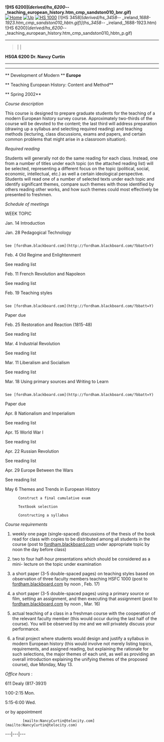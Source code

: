 **![HS 6200](_derived/hs_6200_--
_teaching_european_history.htm_cmp_sandston010_bnr.gif)**  
[![Home](_derived/home_cmp_sandston010_hbtn.gif)](index.htm)
[![Up](_derived/up_cmp_sandston010_hbtn.gif)](favorite.htm) [![HS
1000](_derived/hsrf_1000.htm_cmp_sandston010_hbtn.gif)](hsrf_1000.htm) [![HS
3458](_derived/hs_3458_--
_ireland,_1688-1923.htm_cmp_sandston010_hbtn.gif)](hs_3458_--
_ireland,_1688-1923.htm) ![HS 6200](_derived/hs_6200_--
_teaching_european_history.htm_cmp_sandston010_hbtn_p.gif)

  
  
---  
  
> | |

**HSGA 6200
Dr. Nancy Curtin**

** **

** **

**                                                    Development of Modern **
**Europe**

**                                     Teaching European History:  Content and
Method**

**                                                                     Spring
2002**





_Course description_



This course is designed to prepare graduate students for the teaching of a
modern European history survey course.  Approximately two-thirds of the course
will be devoted to the content; the last third will address preparation
(drawing up a syllabus and selecting required reading) and teaching methods
(lecturing, class discussions, exams and papers, and certain common problems
that might arise in a classroom situation).



_Required reading_



Students will generally not do the same reading for each class.  Instead, one
from  a number of titles under each topic (on the attached reading list) will
be selected, representing a different focus on the topic (political, social,
economic, intellectual, etc.) as well a certain ideological perspective.
Students will read one of  a number of selected texts under each topic and
identify significant themes, compare such themes with those identified by
others reading other works, and how such themes could most effectively be
presented to freshmen.



_Schedule of meetings_



WEEK                                                 TOPIC



Jan. 14                                     Introduction



Jan. 28                                     Pedagogical Technology

                                                                        See [fordham.blackboard.com](http://fordham.blackboard.com/?bbatt=Y)

                                                 

Feb. 4                                      Old Regime and Enlightenment

See reading list



Feb. 11                                    French Revolution and Napoleon

See reading list



Feb. 19                                    Teaching styles

                                                                        See [fordham.blackboard.com](http://fordham.blackboard.com/?bbatt=Y)

Paper due

  





Feb. 25                                    Restoration and Reaction (1815-48)

See reading list



Mar. 4                                     Industrial Revolution

See reading list



Mar. 11                                   Liberalism and Socialism

See reading list



Mar. 18                                   Using primary sources and Writing to
Learn

                                                                        See [fordham.blackboard.com](http://fordham.blackboard.com/?bbatt=Y)

Paper due



Apr. 8                                      Nationalism and Imperialism

See reading list



Apr. 15                                    World War I

See reading list



Apr. 22                                    Russian Revolution

See reading list



Apr. 29                                    Europe Between the Wars

See reading list



May 6                                      Themes and Trends in European
History

          Construct a final cumulative exam        

          Textbook selection

          Constructing a syllabus



  _Course requirements_  

1) weekly one page (single-spaced) discussions of the thesis of the book read
for class with copies to be distributed among all students in the course (post
to [fordham.blackboard.com](http://fordham.blackboard.com/?bbatt=Y) under
appropriate topic by noon the day before class)

2)  two to four half-hour presentations which should be considered as a mini-
lecture on the topic under examination

3) a short paper (3-5 double-spaced pages) on teaching styles based on
observation of three faculty members teaching HSFC 1000 (post to
[fordham.blackboard.com](http://fordham.blackboard.com/?bbatt=Y) by  noon ,
Feb. 17)

4) a short paper (3-5 double-spaced pages) using a primary source or film,
setting an assignment, and then executing that assignment (post to
[fordham.blackboard.com](http://fordham.blackboard.com/?bbatt=Y) by  noon ,
Mar. 16)

5) actual teaching of a class in a freshman course with the cooperation of the
relevant faculty member (this would occur during the last half of the course).
You will be observed by me and we will privately discuss your performance.

6) a final project where students would design and justify a syllabus in
modern European history (this would involve not merely listing topics,
requirements, and assigned reading, but explaining the rationale for such
selections, the major themes of each unit, as well as providing an overall
introduction explaining the unifying themes of the proposed course), due
Monday, May 13.



_Office hours_ :  

611 Dealy (817-3931)

1:00-2:15 Mon.

5:15-6:00 Wed.

or by appointment

            [mailto:NancyCurtin@telocity.com](mailto:NancyCurtin@telocity.com)

  
---|---|---

